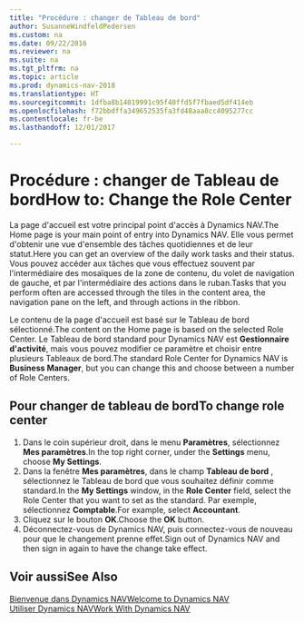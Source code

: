 ```yaml
---
title: "Procédure : changer de Tableau de bord"
author: SusanneWindfeldPedersen
ms.custom: na
ms.date: 09/22/2016
ms.reviewer: na
ms.suite: na
ms.tgt_pltfrm: na
ms.topic: article
ms.prod: dynamics-nav-2018
ms.translationtype: HT
ms.sourcegitcommit: 1dfba8b14019991c95f40ffd5f7fbaed5df414eb
ms.openlocfilehash: f72bbdffa349652535fa3fd48aaa8cc4095277cc
ms.contentlocale: fr-be
ms.lasthandoff: 12/01/2017

---
```


# <a name="how-to-change-the-role-center"></a><span data-ttu-id="4f68b-102">Procédure : changer de Tableau de bord</span><span class="sxs-lookup"><span data-stu-id="4f68b-102">How to: Change the Role Center</span></span>
<span data-ttu-id="4f68b-103">La page d'accueil est votre principal point d'accès à Dynamics NAV.</span><span class="sxs-lookup"><span data-stu-id="4f68b-103">The Home page is your main point of entry into Dynamics NAV.</span></span> <span data-ttu-id="4f68b-104">Elle vous permet d'obtenir une vue d'ensemble des tâches quotidiennes et de leur statut.</span><span class="sxs-lookup"><span data-stu-id="4f68b-104">Here you can get an overview of the daily work tasks and their status.</span></span> <span data-ttu-id="4f68b-105">Vous pouvez accéder aux tâches que vous effectuez souvent par l'intermédiaire des mosaïques de la zone de contenu, du volet de navigation de gauche, et par l'intermédiaire des actions dans le ruban.</span><span class="sxs-lookup"><span data-stu-id="4f68b-105">Tasks that you perform often are accessed through the tiles in the content area, the navigation pane on the left, and through actions in the ribbon.</span></span>

<span data-ttu-id="4f68b-106">Le contenu de la page d'accueil est basé sur le Tableau de bord sélectionné.</span><span class="sxs-lookup"><span data-stu-id="4f68b-106">The content on the Home page is based on the selected Role Center.</span></span> <span data-ttu-id="4f68b-107">Le Tableau de bord standard pour Dynamics NAV est **Gestionnaire d'activité**, mais vous pouvez modifier ce paramètre et choisir entre plusieurs Tableaux de bord.</span><span class="sxs-lookup"><span data-stu-id="4f68b-107">The standard Role Center for Dynamics NAV is **Business Manager**, but you can change this and choose between a number of Role Centers.</span></span>

## <a name="to-change-role-center"></a><span data-ttu-id="4f68b-108">Pour changer de tableau de bord</span><span class="sxs-lookup"><span data-stu-id="4f68b-108">To change role center</span></span>
1. <span data-ttu-id="4f68b-109">Dans le coin supérieur droit, dans le menu **Paramètres**, sélectionnez **Mes paramètres**.</span><span class="sxs-lookup"><span data-stu-id="4f68b-109">In the top right corner, under the **Settings** menu, choose **My Settings**.</span></span>
2. <span data-ttu-id="4f68b-110">Dans la fenêtre **Mes paramètres**, dans le champ **Tableau de bord** , sélectionnez le Tableau de bord que vous souhaitez définir comme standard.</span><span class="sxs-lookup"><span data-stu-id="4f68b-110">In the **My Settings** window, in the **Role Center** field, select the Role Center that you want to set as the standard.</span></span> <span data-ttu-id="4f68b-111">Par exemple, sélectionnez **Comptable**.</span><span class="sxs-lookup"><span data-stu-id="4f68b-111">For example, select **Accountant**.</span></span>
3. <span data-ttu-id="4f68b-112">Cliquez sur le bouton **OK**.</span><span class="sxs-lookup"><span data-stu-id="4f68b-112">Choose the **OK** button.</span></span>
4. <span data-ttu-id="4f68b-113">Déconnectez-vous de Dynamics NAV, puis connectez-vous de nouveau pour que le changement prenne effet.</span><span class="sxs-lookup"><span data-stu-id="4f68b-113">Sign out of Dynamics NAV and then sign in again to have the change take effect.</span></span>

## <a name="see-also"></a><span data-ttu-id="4f68b-114">Voir aussi</span><span class="sxs-lookup"><span data-stu-id="4f68b-114">See Also</span></span>
[<span data-ttu-id="4f68b-115">Bienvenue dans Dynamics NAV</span><span class="sxs-lookup"><span data-stu-id="4f68b-115">Welcome to Dynamics NAV</span></span>](across-get-started.md)  
[<span data-ttu-id="4f68b-116">Utiliser Dynamics NAV</span><span class="sxs-lookup"><span data-stu-id="4f68b-116">Work With Dynamics NAV</span></span>](ui-work-product.md)  

